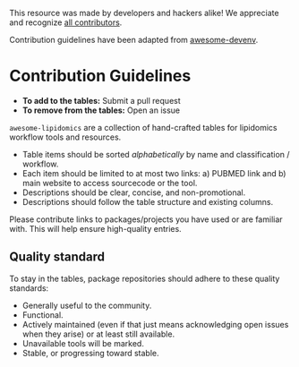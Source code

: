 This resource was made by developers and hackers alike! We appreciate and recognize [all contributors](https://github.com/lifs-tools/awesome-lipidomics/graphs/contributors).

Contribution guidelines have been adapted from [awesome-devenv](https://github.com/jondot/awesome-devenv/blob/master/CONTRIBUTING.md).

# Contribution Guidelines

- **To add to the tables:** Submit a pull request
- **To remove from the tables:** Open an issue

`awesome-lipidomics` are a collection of hand-crafted tables for lipidomics workflow tools and resources.

- Table items should be sorted *alphabetically* by name and classification / workflow.
- Each item should be limited to at most two links: a) PUBMED link and b) main website to access sourcecode or the tool.
- Descriptions should be clear, concise, and non-promotional.
- Descriptions should follow the table structure and existing columns.

Please contribute links to packages/projects you have used or are familiar with. This will help ensure high-quality entries.

## Quality standard

To stay in the tables, package repositories should adhere to these quality standards:

- Generally useful to the community.
- Functional.
- Actively maintained (even if that just means acknowledging open issues when they arise) or at least still available.
- Unavailable tools will be marked.
- Stable, or progressing toward stable.
